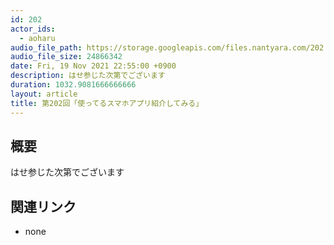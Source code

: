 ```yaml
---
id: 202
actor_ids:
  - aoharu
audio_file_path: https://storage.googleapis.com/files.nantyara.com/202.mp3
audio_file_size: 24866342
date: Fri, 19 Nov 2021 22:55:00 +0900
description: はせ参じた次第でございます
duration: 1032.9081666666666
layout: article
title: 第202回「使ってるスマホアプリ紹介してみる」
---
```

## 概要

はせ参じた次第でございます

## 関連リンク

* none
